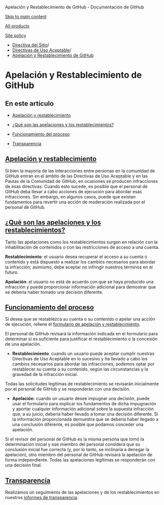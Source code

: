 Apelación y Restablecimiento de GitHub - Documentación de GitHub

[Skip to main content](#main-content)

[All products](/es)

[Site policy](/site-policy)

* [Directiva del Sitio](/es/site-policy)/
* [Directivas de Uso Aceptable](/es/site-policy/acceptable-use-policies)/
* [Apelación y Restablecimiento de GitHub](/es/site-policy/acceptable-use-policies/github-appeal-and-reinstatement)

Apelación y Restablecimiento de GitHub
==========

En este artículo
----------

* [Apelación y restablecimiento](#appeal-and-reinstatement)

* [¿Qué son las apelaciones y los restablecimientos?](#what-are-appeals-and-reinstatements)

* [Funcionamiento del proceso](#how-this-works)

* [Transparencia](#transparency)

[Apelación y restablecimiento](#appeal-and-reinstatement)
----------

Si bien la mayoría de las interacciones entre personas en la comunidad de GitHub entran en el ámbito de las Directivas de Uso Aceptable y en las Pautas de la Comunidad de GitHub, en ocasiones se producen infracciones de esas directivas. Cuando esto sucede, es posible que el personal de GitHub deba llevar a cabo acciones de ejecución para abordar esas infracciones. Sin embargo, en algunos casos, puede que existan fundamentos para revertir una acción de moderación realizada por el personal de GitHub.

[¿Qué son las apelaciones y los restablecimientos?](#what-are-appeals-and-reinstatements)
----------

Tanto las apelaciones como los restablecimientos surgen en relación con la inhabilitación de contenidos o con las restricciones de acceso a una cuenta.

**Restablecimiento**: el usuario desea recuperar el acceso a su cuenta o contenido y está dispuesto a realizar los cambios necesarios para abordar la infracción; asimismo, debe aceptar no infringir nuestros términos en el futuro.

**Apelación**: el usuario no está de acuerdo con que se haya producido una infracción y puede proporcionar información adicional para demostrar que se debería haber tomado una decisión diferente.

[Funcionamiento del proceso](#how-this-works)
----------

Si desea que se restablezca su cuenta o su contenido o apelar una acción de ejecución, rellene el [formulario de apelación y restablecimiento](https://support.github.com/contact/reinstatement).

El personal de GitHub revisará la información indicada en el formulario para determinar si es suficiente para justificar el restablecimiento o la concesión de una apelación.

* **Restablecimiento**: cuando un usuario puede aceptar cumplir nuestras Directivas de Uso Aceptable en lo sucesivo y ha llevado a cabo los cambios necesarios para abordar las infracciones, podemos optar por restablecer su cuenta o su contenido, según las circunstancias y la gravedad de la infracción inicial.

Todas las solicitudes legítimas de restablecimiento se revisarán inicialmente por el personal de GitHub y se responderán con una decisión.

* **Apelación**: cuando un usuario desee impugnar una decisión, puede usar el formulario para explicar los fundamentos de dicha impugnación y aportar cualquier información adicional sobre la supuesta infracción que, a su juicio, debería haber llevado a tomar una decisión diferente. Si la información proporcionada demuestra que se debería haber llegado a una conclusión diferente, es posible que podamos conceder una apelación.

Si el revisor del personal de GitHub es la misma persona que tomó la determinación inicial y ese miembro del personal considera que su conclusión inicial fue correcta (y, por lo tanto, se inclinaría a denegar la apelación), otro miembro del personal de GitHub revisará la apelación de forma independiente. Todas las apelaciones legítimas se responderán con una decisión final.

[Transparencia](#transparency)
----------

Realizamos un seguimiento de las apelaciones y de los restablecimientos en nuestros [informes de transparencia](https://github.blog/2022-01-27-2021-transparency-report/#Appeals_and_other_reinstatements).
